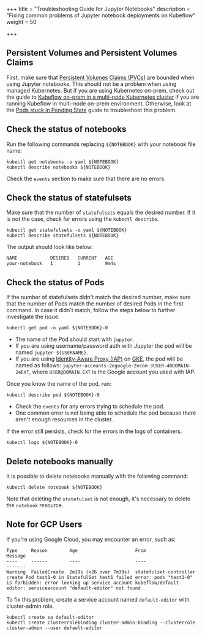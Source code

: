 +++
title = "Troubleshooting Guide for Jupyter Notebooks"
description = "Fixing common problems of Jupyter notebook deployments on Kubeflow"
weight = 50
                    
+++
## Persistent Volumes and Persistent Volumes Claims

First, make sure that [Persistent Volumes Claims (PVCs)](https://kubernetes.io/docs/concepts/storage/persistent-volumes/) are bounded when using Jupyter notebooks. This should
not be a problem when using managed Kubernetes. But if you are using Kubernetes
on-prem, check out the guide to [Kubeflow on-prem in a multi-node Kubernetes cluster](/docs/other-guides/kubeflow-on-multinode-cluster/) if you are running Kubeflow in multi-node on-prem environment. Otherwise, look at the [Pods stuck in Pending State](/docs/other-guides/troubleshooting/#pods-stuck-in-pending-state) guide to troubleshoot this problem.

## Check the status of notebooks

Run the following commands replacing `${NOTEBOOK}` with your notebook file name:

```shell
kubectl get notebooks -o yaml ${NOTEBOOK}
kubectl describe notebooks ${NOTEBOOK}
```

Check the `events` section to make sure that there are no errors.

## Check the status of statefulsets

Make sure that the number of `statefulsets` equals the desired number. If it is
not the case, check for errors using the `kubectl describe`. 

```shell
kubectl get statefulsets -o yaml ${NOTEBOOK}
kubectl describe statefulsets ${NOTEBOOK}
```

The output should look like below:

```
NAME            DESIRED   CURRENT   AGE
your-notebook   1         1         9m4s
```

## Check the status of Pods

If the number of statefulsets didn't match the desired number, make sure that 
the number of Pods match the number of desired Pods in the first  command. 
In case it didn't match, follow the steps below to further investigate the issue.

```shell
kubectl get pod -o yaml ${NOTEBOOK}-0
```

* The name of the Pod should start with `jupyter`.
* If you are using username/password auth with Jupyter the pod will be named `jupyter-${USERNAME}`.
* If you are using [Identity-Aware Proxy (IAP)](https://cloud.google.com/iap/docs/concepts-overview) on [GKE](https://cloud.google.com/iap/docs/enabling-kubernetes-howto), the pod will be named as follows: `jupyter-accounts-2egoogle-2ecom-3USER-40DOMAIN-2eEXT`, where `USER@DOMAIN.EXT` is the Google account you used with IAP.

Once you know the name of the pod, run:

```shell
kubectl describe pod ${NOTEBOOK}-0
```

* Check the `events` for any errors trying to schedule the pod.
* One common error is not being able to schedule the pod because there aren't enough resources in the cluster.

If the error still persists, check for the errors in the logs of containers.

```shell
kubectl logs ${NOTEBOOK}-0
```

## Delete notebooks manually

It is possible to delete notebooks manually with the following command:

```shell
kubectl delete notebook ${NOTEBOOK}
```

Note that deleting the `statefulset` is not enough, it's necessary to delete the `notebook` resource.

## Note for GCP Users

If you're using Google Cloud, you may encounter an error, such as:

```
Type     Reason        Age                     From                    Message
----     ------        ----                    ----                    -------
Warning  FailedCreate  2m19s (x26 over 7m39s)  statefulset-controller  create Pod test1-0 in StatefulSet test1 failed error: pods "test1-0" is forbidden: error looking up service account kubeflow/default-editor: serviceaccount "default-editor" not found
```

To fix this problem, create a service account named `default-editor` with cluster-admin role.

```shell
kubectl create sa default-editor
kubectl create clusterrolebinding cluster-admin-binding --clusterrole cluster-admin --user default-editor
```

